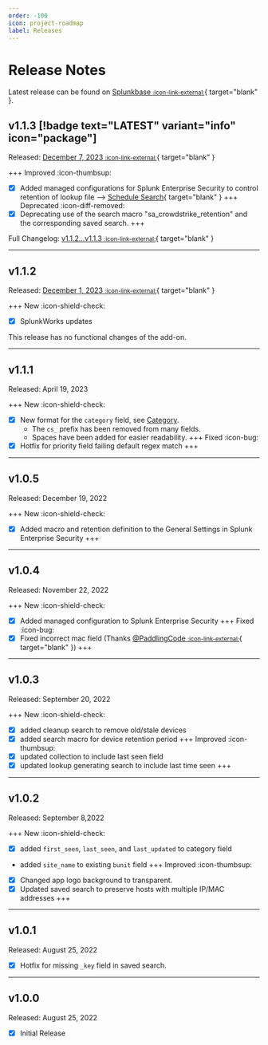```yaml
---
order: -100
icon: project-roadmap
label: Releases
---
```


# Release Notes

Latest release can be found on [Splunkbase <small>:icon-link-external:</small>](https://splunkbase.splunk.com/app/6573){ target="blank" }.

## v1.1.3 [!badge text="LATEST" variant="info" icon="package"]

Released: [December 7, 2023 <small>:icon-link-external:</small>](https://github.com/splunk/SA-CrowdstrikeDevices/releases/tag/v1.1.3){ target="blank" }

+++ Improved :icon-thumbsup:
- [x] Added managed configurations for Splunk Enterprise Security to control retention of lookup file --> [Schedule Search](/start/scheduled-search.md){ target="blank" }
+++ Deprecated :icon-diff-removed:
- [x] Deprecating use of the search macro "sa_crowdstrike_retention" and the corresponding saved search.
+++

Full Changelog: [v1.1.2...v1.1.3 <small>:icon-link-external:</small>](https://github.com/splunk/SA-CrowdstrikeDevices/compare/v1.1.1...v1.1.2){ target="blank" }

---

## v1.1.2

Released: [December 1, 2023 <small>:icon-link-external:</small>](https://github.com/splunk/SA-CrowdstrikeDevices/releases/tag/v1.1.2){ target="blank" }

+++ New :icon-shield-check:
- [x] SplunkWorks updates

This release has no functional changes of the add-on.

---

## v1.1.1

Released: April 19, 2023

+++ New :icon-shield-check:
- [x] New format for the `category` field, see [Category](/components/category.md).
    - The `cs_` prefix has been removed from many fields.
    - Spaces have been added for easier readability.
+++ Fixed :icon-bug:
- [x] Hotfix for priority field failing default regex match
+++

---
 
## v1.0.5

Released: December 19, 2022

+++ New :icon-shield-check:
- [x] Added macro and retention definition to the General Settings in Splunk Enterprise Security
+++

---

## v1.0.4

Released: November 22, 2022

+++ New :icon-shield-check:
- [x] Added managed configuration to Splunk Enterprise Security
+++ Fixed :icon-bug:
- [x] Fixed incorrect mac field (Thanks [@PaddlingCode <small>:icon-link-external:</small>](https://github.com/PaddlingCode){ target="blank" })
+++

---

## v1.0.3 

Released: September 20, 2022

+++ New :icon-shield-check:
- [x] added cleanup search to remove old/stale devices
- [x] added search macro for device retention period
+++ Improved :icon-thumbsup:
- [x] updated collection to include last seen field
- [x] updated lookup generating search to include last time seen
+++

---

## v1.0.2

Released: September 8,2022

+++ New :icon-shield-check:
- [x] added `first_seen`, `last_seen`, and `last_updated` to category field
- added `site_name` to existing `bunit` field
+++ Improved :icon-thumbsup:
- [x] Changed app logo background to transparent.
- [x] Updated saved search to preserve hosts with multiple IP/MAC addresses
+++

---

## v1.0.1

Released: August 25, 2022

- [x] Hotfix for missing `_key` field in saved search.

---

## v1.0.0 

Released: August 25, 2022

- [x] Initial Release
